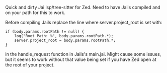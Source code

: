 Quick and dirty Jai lsp/tree-sitter for Zed. Need to have Jails compiled and on your path for this to work.

Before compiling Jails replace the line where server.project_root is set with:

```
if (body.params.rootPath != null) {
    log("Root Path: %", body.params.rootPath.*);
    server.project_root = body.params.rootPath.*;
}
```

in the handle_request function in Jails's main.jai. Might cause some issues, but it seems to work without that value being set if you have Zed open at the root of your project.
